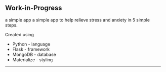 
## Work-in-Progress


a simple app a simple app to help relieve stress and anxiety in 5 simple steps.

Created using 

- Python - language
- Flask - framework
- MongoDB - database
- Materialize - styling








----------------------------------------------------------------------------
